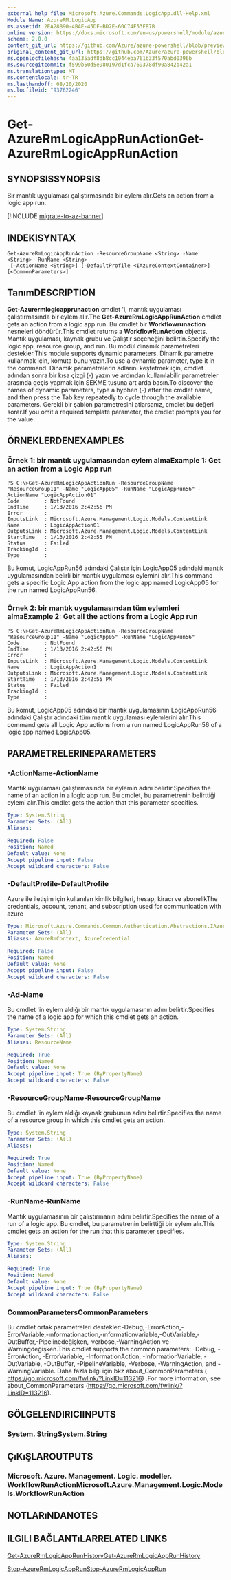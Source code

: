 ```yaml
---
external help file: Microsoft.Azure.Commands.LogicApp.dll-Help.xml
Module Name: AzureRM.LogicApp
ms.assetid: 2EA28B90-4BAE-45DF-BD2E-60C74F53FB7B
online version: https://docs.microsoft.com/en-us/powershell/module/azurerm.logicapp/get-azurermlogicapprunaction
schema: 2.0.0
content_git_url: https://github.com/Azure/azure-powershell/blob/preview/src/ResourceManager/LogicApp/Commands.LogicApp/help/Get-AzureRmLogicAppRunAction.md
original_content_git_url: https://github.com/Azure/azure-powershell/blob/preview/src/ResourceManager/LogicApp/Commands.LogicApp/help/Get-AzureRmLogicAppRunAction.md
ms.openlocfilehash: 4aa135adf8db8cc1044eba761b33f570abd0396b
ms.sourcegitcommit: f599b50d5e980197d1fca769378df90a842b42a1
ms.translationtype: MT
ms.contentlocale: tr-TR
ms.lasthandoff: 08/20/2020
ms.locfileid: "93762246"
---
```

# <span data-ttu-id="ecc1f-101">Get-AzureRmLogicAppRunAction</span><span class="sxs-lookup"><span data-stu-id="ecc1f-101">Get-AzureRmLogicAppRunAction</span></span>

## <span data-ttu-id="ecc1f-102">SYNOPSIS</span><span class="sxs-lookup"><span data-stu-id="ecc1f-102">SYNOPSIS</span></span>
<span data-ttu-id="ecc1f-103">Bir mantık uygulaması çalıştırmasında bir eylem alır.</span><span class="sxs-lookup"><span data-stu-id="ecc1f-103">Gets an action from a logic app run.</span></span>

[!INCLUDE [migrate-to-az-banner](../../includes/migrate-to-az-banner.md)]

## <span data-ttu-id="ecc1f-104">INDEKI</span><span class="sxs-lookup"><span data-stu-id="ecc1f-104">SYNTAX</span></span>

```
Get-AzureRmLogicAppRunAction -ResourceGroupName <String> -Name <String> -RunName <String>
 [-ActionName <String>] [-DefaultProfile <IAzureContextContainer>] [<CommonParameters>]
```

## <span data-ttu-id="ecc1f-105">Tanım</span><span class="sxs-lookup"><span data-stu-id="ecc1f-105">DESCRIPTION</span></span>
<span data-ttu-id="ecc1f-106">**Get-Azurermlogicapprunactıon** cmdlet 'i, mantık uygulaması çalıştırmasında bir eylem alır.</span><span class="sxs-lookup"><span data-stu-id="ecc1f-106">The **Get-AzureRmLogicAppRunAction** cmdlet gets an action from a logic app run.</span></span>
<span data-ttu-id="ecc1f-107">Bu cmdlet bir **Workflowrunaction** nesneleri döndürür.</span><span class="sxs-lookup"><span data-stu-id="ecc1f-107">This cmdlet returns a **WorkflowRunAction** objects.</span></span>
<span data-ttu-id="ecc1f-108">Mantık uygulaması, kaynak grubu ve Çalıştır seçeneğini belirtin.</span><span class="sxs-lookup"><span data-stu-id="ecc1f-108">Specify the logic app, resource group, and run.</span></span>
<span data-ttu-id="ecc1f-109">Bu modül dinamik parametreleri destekler.</span><span class="sxs-lookup"><span data-stu-id="ecc1f-109">This module supports dynamic parameters.</span></span>
<span data-ttu-id="ecc1f-110">Dinamik parametre kullanmak için, komuta bunu yazın.</span><span class="sxs-lookup"><span data-stu-id="ecc1f-110">To use a dynamic parameter, type it in the command.</span></span>
<span data-ttu-id="ecc1f-111">Dinamik parametrelerin adlarını keşfetmek için, cmdlet adından sonra bir kısa çizgi (-) yazın ve ardından kullanılabilir parametreler arasında geçiş yapmak için SEKME tuşuna art arda basın.</span><span class="sxs-lookup"><span data-stu-id="ecc1f-111">To discover the names of dynamic parameters, type a hyphen (-) after the cmdlet name, and then press the Tab key repeatedly to cycle through the available parameters.</span></span>
<span data-ttu-id="ecc1f-112">Gerekli bir şablon parametresini atlarsanız, cmdlet bu değeri sorar.</span><span class="sxs-lookup"><span data-stu-id="ecc1f-112">If you omit a required template parameter, the cmdlet prompts you for the value.</span></span>

## <span data-ttu-id="ecc1f-113">ÖRNEKLERDEN</span><span class="sxs-lookup"><span data-stu-id="ecc1f-113">EXAMPLES</span></span>

### <span data-ttu-id="ecc1f-114">Örnek 1: bir mantık uygulamasından eylem alma</span><span class="sxs-lookup"><span data-stu-id="ecc1f-114">Example 1: Get an action from a Logic App run</span></span>
```
PS C:\>Get-AzureRmLogicAppActionRun -ResourceGroupName "ResourceGroup11" -Name "LogicApp05" -RunName "LogicAppRun56" -ActionName "LogicAppAction01"
Code        : NotFound
EndTime     : 1/13/2016 2:42:56 PM
Error       : 
InputsLink  : Microsoft.Azure.Management.Logic.Models.ContentLink
Name        : LogicAppAction01
OutputsLink : Microsoft.Azure.Management.Logic.Models.ContentLink
StartTime   : 1/13/2016 2:42:55 PM
Status      : Failed
TrackingId  : 
Type        :
```

<span data-ttu-id="ecc1f-115">Bu komut, LogicAppRun56 adındaki Çalıştır için LogicApp05 adındaki mantık uygulamasından belirli bir mantık uygulaması eylemini alır.</span><span class="sxs-lookup"><span data-stu-id="ecc1f-115">This command gets a specific Logic App action from the logic app named LogicApp05 for the run named LogicAppRun56.</span></span>

### <span data-ttu-id="ecc1f-116">Örnek 2: bir mantık uygulamasından tüm eylemleri alma</span><span class="sxs-lookup"><span data-stu-id="ecc1f-116">Example 2: Get all the actions from a Logic App run</span></span>
```
PS C:\>Get-AzureRmLogicAppActionRun -ResourceGroupName "ResourceGroup11" -Name "LogicApp05" -RunName "LogicAppRun56"
Code        : NotFound
EndTime     : 1/13/2016 2:42:56 PM
Error       : 
InputsLink  : Microsoft.Azure.Management.Logic.Models.ContentLink
Name        : LogicAppAction1
OutputsLink : Microsoft.Azure.Management.Logic.Models.ContentLink
StartTime   : 1/13/2016 2:42:55 PM
Status      : Failed
TrackingId  : 
Type        :
```

<span data-ttu-id="ecc1f-117">Bu komut, LogicApp05 adındaki bir mantık uygulamasının LogicAppRun56 adındaki Çalıştır adındaki tüm mantık uygulaması eylemlerini alır.</span><span class="sxs-lookup"><span data-stu-id="ecc1f-117">This command gets all Logic App actions from a run named LogicAppRun56 of a logic app named LogicApp05.</span></span>

## <span data-ttu-id="ecc1f-118">PARAMETRELERINE</span><span class="sxs-lookup"><span data-stu-id="ecc1f-118">PARAMETERS</span></span>

### <span data-ttu-id="ecc1f-119">-ActionName</span><span class="sxs-lookup"><span data-stu-id="ecc1f-119">-ActionName</span></span>
<span data-ttu-id="ecc1f-120">Mantık uygulaması çalıştırmasında bir eylemin adını belirtir.</span><span class="sxs-lookup"><span data-stu-id="ecc1f-120">Specifies the name of an action in a logic app run.</span></span>
<span data-ttu-id="ecc1f-121">Bu cmdlet, bu parametrenin belirttiği eylemi alır.</span><span class="sxs-lookup"><span data-stu-id="ecc1f-121">This cmdlet gets the action that this parameter specifies.</span></span>

```yaml
Type: System.String
Parameter Sets: (All)
Aliases:

Required: False
Position: Named
Default value: None
Accept pipeline input: False
Accept wildcard characters: False
```

### <span data-ttu-id="ecc1f-122">-DefaultProfile</span><span class="sxs-lookup"><span data-stu-id="ecc1f-122">-DefaultProfile</span></span>
<span data-ttu-id="ecc1f-123">Azure ile iletişim için kullanılan kimlik bilgileri, hesap, kiracı ve abonelik</span><span class="sxs-lookup"><span data-stu-id="ecc1f-123">The credentials, account, tenant, and subscription used for communication with azure</span></span>

```yaml
Type: Microsoft.Azure.Commands.Common.Authentication.Abstractions.IAzureContextContainer
Parameter Sets: (All)
Aliases: AzureRmContext, AzureCredential

Required: False
Position: Named
Default value: None
Accept pipeline input: False
Accept wildcard characters: False
```

### <span data-ttu-id="ecc1f-124">-Ad</span><span class="sxs-lookup"><span data-stu-id="ecc1f-124">-Name</span></span>
<span data-ttu-id="ecc1f-125">Bu cmdlet 'in eylem aldığı bir mantık uygulamasının adını belirtir.</span><span class="sxs-lookup"><span data-stu-id="ecc1f-125">Specifies the name of a logic app for which this cmdlet gets an action.</span></span>

```yaml
Type: System.String
Parameter Sets: (All)
Aliases: ResourceName

Required: True
Position: Named
Default value: None
Accept pipeline input: True (ByPropertyName)
Accept wildcard characters: False
```

### <span data-ttu-id="ecc1f-126">-ResourceGroupName</span><span class="sxs-lookup"><span data-stu-id="ecc1f-126">-ResourceGroupName</span></span>
<span data-ttu-id="ecc1f-127">Bu cmdlet 'in eylem aldığı kaynak grubunun adını belirtir.</span><span class="sxs-lookup"><span data-stu-id="ecc1f-127">Specifies the name of a resource group in which this cmdlet gets an action.</span></span>

```yaml
Type: System.String
Parameter Sets: (All)
Aliases:

Required: True
Position: Named
Default value: None
Accept pipeline input: True (ByPropertyName)
Accept wildcard characters: False
```

### <span data-ttu-id="ecc1f-128">-RunName</span><span class="sxs-lookup"><span data-stu-id="ecc1f-128">-RunName</span></span>
<span data-ttu-id="ecc1f-129">Mantık uygulamasının bir çalıştırmanın adını belirtir.</span><span class="sxs-lookup"><span data-stu-id="ecc1f-129">Specifies the name of a run of a logic app.</span></span>
<span data-ttu-id="ecc1f-130">Bu cmdlet, bu parametrenin belirttiği bir eylem alır.</span><span class="sxs-lookup"><span data-stu-id="ecc1f-130">This cmdlet gets an action for the run that this parameter specifies.</span></span>

```yaml
Type: System.String
Parameter Sets: (All)
Aliases:

Required: True
Position: Named
Default value: None
Accept pipeline input: True (ByPropertyName)
Accept wildcard characters: False
```

### <span data-ttu-id="ecc1f-131">CommonParameters</span><span class="sxs-lookup"><span data-stu-id="ecc1f-131">CommonParameters</span></span>
<span data-ttu-id="ecc1f-132">Bu cmdlet ortak parametreleri destekler:-Debug,-ErrorAction,-ErrorVariable,-ınformationaction,-ınformationvariable,-OutVariable,-OutBuffer,-Pipelinedeğişken,-verbose,-WarningAction ve-Warningdeğişken.</span><span class="sxs-lookup"><span data-stu-id="ecc1f-132">This cmdlet supports the common parameters: -Debug, -ErrorAction, -ErrorVariable, -InformationAction, -InformationVariable, -OutVariable, -OutBuffer, -PipelineVariable, -Verbose, -WarningAction, and -WarningVariable.</span></span> <span data-ttu-id="ecc1f-133">Daha fazla bilgi için bkz about_CommonParameters ( https://go.microsoft.com/fwlink/?LinkID=113216) .</span><span class="sxs-lookup"><span data-stu-id="ecc1f-133">For more information, see about_CommonParameters (https://go.microsoft.com/fwlink/?LinkID=113216).</span></span>

## <span data-ttu-id="ecc1f-134">GÖLGELENDIRICI</span><span class="sxs-lookup"><span data-stu-id="ecc1f-134">INPUTS</span></span>

### <span data-ttu-id="ecc1f-135">System. String</span><span class="sxs-lookup"><span data-stu-id="ecc1f-135">System.String</span></span>

## <span data-ttu-id="ecc1f-136">ÇıKıŞLAR</span><span class="sxs-lookup"><span data-stu-id="ecc1f-136">OUTPUTS</span></span>

### <span data-ttu-id="ecc1f-137">Microsoft. Azure. Management. Logic. modeller. WorkflowRunAction</span><span class="sxs-lookup"><span data-stu-id="ecc1f-137">Microsoft.Azure.Management.Logic.Models.WorkflowRunAction</span></span>

## <span data-ttu-id="ecc1f-138">NOTLARıNDA</span><span class="sxs-lookup"><span data-stu-id="ecc1f-138">NOTES</span></span>

## <span data-ttu-id="ecc1f-139">ILGILI BAĞLANTıLAR</span><span class="sxs-lookup"><span data-stu-id="ecc1f-139">RELATED LINKS</span></span>

[<span data-ttu-id="ecc1f-140">Get-AzureRmLogicAppRunHistory</span><span class="sxs-lookup"><span data-stu-id="ecc1f-140">Get-AzureRmLogicAppRunHistory</span></span>](./Get-AzureRmLogicAppRunHistory.md)

[<span data-ttu-id="ecc1f-141">Stop-AzureRmLogicAppRun</span><span class="sxs-lookup"><span data-stu-id="ecc1f-141">Stop-AzureRmLogicAppRun</span></span>](./Stop-AzureRmLogicAppRun.md)


